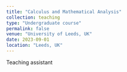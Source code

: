```yaml
---
title: "Calculus and Mathematical Analysis"
collection: teaching
type: "Undergraduate course"
permalink: false
venue: "University of Leeds, UK"
date: 2023-09-01
location: "Leeds, UK"
---
```


Teaching assistant
